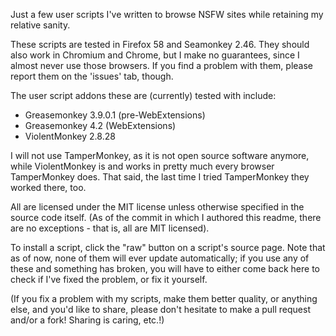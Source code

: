 Just a few user scripts I've written to browse NSFW sites while retaining my
relative sanity.

These scripts are tested in Firefox 58 and Seamonkey 2.46. They should also work
in Chromium and Chrome, but I make no guarantees, since I almost never use those
browsers. If you find a problem with them, please report them on the 'issues'
tab, though.

The user script addons these are (currently) tested with include:
* Greasemonkey 3.9.0.1 (pre-WebExtensions)
* Greasemonkey 4.2 (WebExtensions)
* ViolentMonkey 2.8.28

I will not use TamperMonkey, as it is not open source software anymore, while
ViolentMonkey is and works in pretty much every browser TamperMonkey does. That
said, the last time I tried TamperMonkey they worked there, too.




All are licensed under the MIT license unless otherwise specified in the source
code itself. (As of the commit in which I authored this readme, there are no
exceptions - that is, all are MIT licensed).

To install a script, click the "raw" button on a script's source page. Note
that as of now, none of them will ever update automatically; if you use any of
these and something has broken, you will have to either come back here to check
if I've fixed the problem, or fix it yourself.

(If you fix a problem with my scripts, make them better quality, or anything
else, and you'd like to share, please don't hesitate to make a pull request
and/or a fork! Sharing is caring, etc.!)
